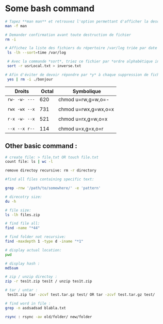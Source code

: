 ﻿# Some bash command

```sh
# Tapez **man man** et retrouvez l'option permettant d'afficher la description courte des pages du manuel correspondant.
man -f man

# Demander confirmation avant toute destruction de fichier
rm -i

# Affichez la liste des fichiers du répertoire /var/log triée par date de modification pour voir quel est le fichier de logs du système le plus récent.
 ls -lh --sort=time /var/log

 # Avec la commande *sort*, triez ce fichier par *ordre alphabétique inverse*
 sort -r usrLocal.txt > inverse.txt

# Afin d'éviter de devoir répondre par *y* à chaque suppression de fichier, utilisez la combinaison adéquate permettant d'envoyer cette réponse par la commande *yes*
 yes | rm -i ./bonjour
```

|  Droits       |  Octal |  Symbolique          |
| ------------- | ------ | -------------------- |
| `rw- -w- ---` | 620    | chmod u=rw,g=w,o=-   |
|               |
| `rwx -wx --x` | 731    | chmod u=rwx,g=wx,o=x |
|               |
| `r-x -w- --x` | 521    | chmod u=rx,g=w,o=x   |
|               |
| `--x --x r--` | 114    | chmod u=x,g=x,o=r    |

## Other basic command :

```sh
# create file: > file.txt OR touch file.txt
count file: ls | wc -l

remove directoy recursive: rm -r directory

#find all files containing specific text:

grep -rnw '/path/to/somewhere/' -e 'pattern'

# direcotry size:
du -h

# file size:
ls -lh files.zip

# find file all:
find -name "*44"

# find folder not recursive:
find -maxdepth 1 -type d -iname "*1"

# display actual location:
pwd

# display hash :
md5sum

# zip / unzip directoy :
zip -r tes1t.zip tes1t / unzip tes1t.zip

# tar / untar :
 tes1t.zip tar -zcvf test.tar.gz test/ OR tar -zcvf test.tar.gz test/

# find word in file :
grep -n asdsadsad blabla.txt

rsync : rsync -av old/folder/ new/folder

```
